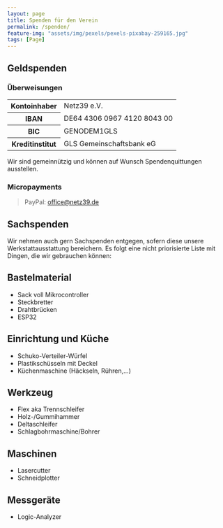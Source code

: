 ```yaml
---
layout: page
title: Spenden für den Verein
permalink: /spenden/
feature-img: "assets/img/pexels/pexels-pixabay-259165.jpg"
tags: [Page]
---
```


## Geldspenden

### Überweisungen

<table class="bankdata">
  <tr>
    <th>Kontoinhaber</th>
    <td>Netz39 e.V.</td>
  </tr>
  <tr>
    <th>IBAN</th>
    <td>DE64 4306 0967 4120 8043 00</td>
  </tr>
  <tr>
    <th>BIC</th>
    <td>GENODEM1GLS</td>
  </tr>
  <tr>
    <th>Kreditinstitut</th>
    <td>GLS Gemeinschaftsbank eG</td>
  </tr>
</table>


Wir sind gemeinnützig und können auf Wunsch Spendenquittungen ausstellen.

### Micropayments

> PayPal: office@netz39.de

## Sachspenden

Wir nehmen auch gern Sachspenden entgegen, sofern diese unsere Werkstattausstattung bereichern. Es folgt eine nicht priorisierte Liste mit Dingen, die wir gebrauchen können:

## Bastelmaterial

- Sack voll Mikrocontroller
- Steckbretter
- Drahtbrücken
- ESP32

## Einrichtung und Küche

- Schuko-Verteiler-Würfel
- Plastikschüsseln mit Deckel
- Küchenmaschine (Häckseln, Rühren,…)

## Werkzeug

- Flex aka Trennschleifer
- Holz-/Gummihammer
- Deltaschleifer
- Schlagbohrmaschine/Bohrer

## Maschinen

- Lasercutter
- Schneidplotter

## Messgeräte

- Logic-Analyzer

